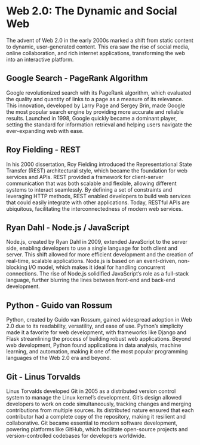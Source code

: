 # Web 2.0: The Dynamic and Social Web

The advent of Web 2.0 in the early 2000s marked a shift from static content to dynamic, user-generated content. This era saw the rise of social media, online collaboration, and rich internet applications, transforming the web into an interactive platform.

## Google Search - PageRank Algorithm
Google revolutionized search with its PageRank algorithm, which evaluated the quality and quantity of links to a page as a measure of its relevance. This innovation, developed by Larry Page and Sergey Brin, made Google the most popular search engine by providing more accurate and reliable results. Launched in 1998, Google quickly became a dominant player, setting the standard for information retrieval and helping users navigate the ever-expanding web with ease.

## Roy Fielding - REST
In his 2000 dissertation, Roy Fielding introduced the Representational State Transfer (REST) architectural style, which became the foundation for web services and APIs. REST provided a framework for client-server communication that was both scalable and flexible, allowing different systems to interact seamlessly. By defining a set of constraints and leveraging HTTP methods, REST enabled developers to build web services that could easily integrate with other applications. Today, RESTful APIs are ubiquitous, facilitating the interconnectedness of modern web services.

## Ryan Dahl - Node.js / JavaScript
Node.js, created by Ryan Dahl in 2009, extended JavaScript to the server side, enabling developers to use a single language for both client and server. This shift allowed for more efficient development and the creation of real-time, scalable applications. Node.js is based on an event-driven, non-blocking I/O model, which makes it ideal for handling concurrent connections. The rise of Node.js solidified JavaScript’s role as a full-stack language, further blurring the lines between front-end and back-end development.

## Python - Guido van Rossum
Python, created by Guido van Rossum, gained widespread adoption in Web 2.0 due to its readability, versatility, and ease of use. Python’s simplicity made it a favorite for web development, with frameworks like Django and Flask streamlining the process of building robust web applications. Beyond web development, Python found applications in data analysis, machine learning, and automation, making it one of the most popular programming languages of the Web 2.0 era and beyond.

## Git - Linus Torvalds
Linus Torvalds developed Git in 2005 as a distributed version control system to manage the Linux kernel’s development. Git’s design allowed developers to work on code simultaneously, tracking changes and merging contributions from multiple sources. Its distributed nature ensured that each contributor had a complete copy of the repository, making it resilient and collaborative. Git became essential to modern software development, powering platforms like GitHub, which facilitate open-source projects and version-controlled codebases for developers worldwide.
